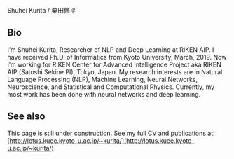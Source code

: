 Shuhei Kurita / 栗田修平

## Bio
I’m Shuhei Kurita, Researcher of NLP and Deep Learning at RIKEN AIP. I have received Ph.D. of Informatics from Kyoto University, March, 2019.
Now I’m working for RIKEN Center for Advanced Intelligence Project aka RIKEN AIP  (Satoshi Sekine PI), Tokyo, Japan.
My research interests are in Natural Language Processing (NLP), Machine Learning, Neural Networks, Neuroscience, and Statistical and Computational Physics. Currently, my most work has been done with neural networks and deep learning.

## See also
This page is still under construction. See my full CV and publications at: 
[http://lotus.kuee.kyoto-u.ac.jp/~kurita/](http://lotus.kuee.kyoto-u.ac.jp/~kurita/)
